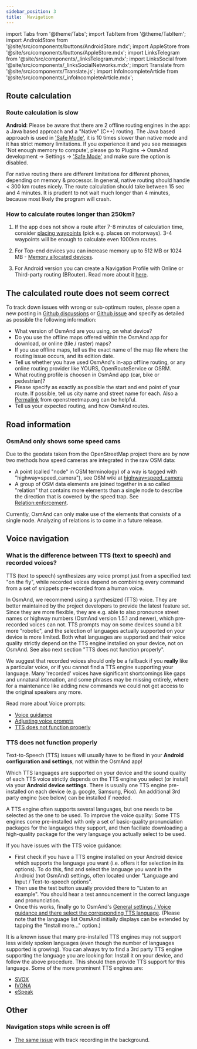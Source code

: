 ```yaml
---
sidebar_position: 3
title:  Navigation
---
```


import Tabs from '@theme/Tabs';
import TabItem from '@theme/TabItem';
import AndroidStore from '@site/src/components/buttons/AndroidStore.mdx';
import AppleStore from '@site/src/components/buttons/AppleStore.mdx';
import LinksTelegram from '@site/src/components/_linksTelegram.mdx';
import LinksSocial from '@site/src/components/_linksSocialNetworks.mdx';
import Translate from '@site/src/components/Translate.js';
import InfoIncompleteArticle from '@site/src/components/_infoIncompleteArticle.mdx';

<InfoIncompleteArticle/>

## Route calculation
### Route calculation is slow 

**Android**: Please be aware that there are 2 offline routing engines in the app: a Java based approach and a "Native" (C++) routing. The Java based approach is used in ['Safe Mode'](../plugins/development.md#safe), it is 10 times slower than native mode and it has strict memory limitations. If you experience it and you see messages 'Not enough memory to compute', please go to Plugins → OsmAnd development → Settings → ['Safe Mode'](../plugins/development.md#safe) and make sure the option is disabled.

For native routing there are different limitations for different phones, depending on memory &amp; processor. In general, native routing should handle &lt; 300 km routes nicely. The route calculation should take between 15 sec and 4 minutes. It is prudent to not wait much longer than 4 minutes, because most likely the program will crash.

### How to calculate routes longer than 250km?

1. If the app does not show a route after 7-8 minutes of calculation time, consider [placing waypoints](../navigation/route-navigation.md#how-to-use) (pick e.g. places on motorways). 3-4 waypoints will be enough to calculate even 1000km routes.

2. For Top-end devices you can increase memory up to 512 MB or 1024 MB - [Memory allocated devices](../plugins/development.md#memory-allocated-for-routing).

3. For Android version you can create a Navigation Profile with Online or Third-party routing (BRouter). Read more about it [here](../navigation/thirdparty-routing.md).

## The calculated route does not seem correct

To track down issues with wrong or sub-optimum routes, please open a new posting in [Github discussions](https://github.com/osmandapp/OsmAnd/discussions) or [Github issue](https://github.com/osmandapp/Osmand/issues) and specify as detailed as possible the following information:

- What version of OsmAnd are you using, on what device?
- Do you use the offline maps offered within the OsmAnd app for download, or online (tile / raster) maps?
- If you use offline maps, tell us the exact name of the map file where the routing issue occurs, and its edition date.
- Tell us whether you have used OsmAnd's in-app offline routing, or any online routing provider like YOURS, OpenRouteService or OSRM.
- What routing profile is choosen in OsmAnd app (car, bike or pedestrian)?
- Please specify as exactly as possible the start and end point of your route. If possible, tell us city name and street name for each. Also a [Permalink](https://wiki.openstreetmap.org/wiki/Permalink) from openstreetmap.org can be helpful.
- Tell us your expected routing, and how OsmAnd routes.

## Road information
### OsmAnd only shows some speed cams

Due to the geodata taken from the OpenStreetMap project there are by now two methods how speed cameras are integrated in the raw OSM data:
- A point (called "node" in OSM terminology) of a way is tagged with "highway=speed_camera"), see OSM wiki at [highway=speed_camera](https://wiki.openstreetmap.org/wiki/Tag%3Ahighway%3Dspeed_camera)
- A group of OSM data elements are joined together in a so called "relation" that contains more elements than a single node to describe the direction that is covered by the speed trap. See [Relation:enforcement](https://wiki.openstreetmap.org/wiki/Relation:enforcement).

Currently, OsmAnd can only make use of the elements that consists of a single node. Analyzing of relations is to come in a future release.


## Voice navigation

### What is the difference between TTS (text to speech) and recorded voices?

TTS (text to speech) synthesizes any voice prompt just from a specified text "on the fly", while recorded voices depend on combining every command from a set of snippets pre-recorded from a human voice.

In OsmAnd, we recommend using a synthesized (TTS) voice. They are better maintained by the project developers to provide the latest feature set. Since they are more flexible, they are e.g. able to also pronounce street names or highway numbers (OsmAnd version 1.5.1 and newer), which pre-recorded voices can not. TTS prompts may on some devices sound a bit more "robotic", and the selection of languages actually supported on your device is more limited. Both what languages are supported and their voice quality strictly depend on the TTS engine installed on your device, not on OsmAnd. See also next section "TTS does not function
properly".

We suggest that recorded voices should only be a fallback if you **really** like a particular voice, or if you cannot find a TTS engine supporting your language. Many 'recorded' voices have significant shortcomings like gaps and unnatural intonation, and some phrases may be missing entirely, where for a maintenance like adding new commands we could not get access to the original speakers any more.

Read more about Voice prompts:
- [Voice guidance](../navigation/voice-navigation.md)
- [Adjusting voice prompts](../navigation/voice-navigation.md#settings-of-voice-prompts)
- [TTS does not function properly](../troubleshooting/navigation.md#tts-does-not-function-properly)

### TTS does not function properly

Text-to-Speech (TTS) issues will usually have to be fixed in your **Android configuration and settings**, not within the OsmAnd app!

Which TTS languages are supported on your device and the sound quality of each TTS voice strictly depends on the TTS engine you select (or install) via your **Android device settings**. There is usually one TTS engine pre-installed on each device (e.g. google, Samsung, Pico). An additional 3rd party engine (see below) can be installed if needed.

A TTS engine often supports several languages, but one needs to be selected as the one to be used. To improve the voice quality: Some TTS engines come pre-installed with only a set of basic-quality pronunciation packages for the languages they support, and then faciliate downloading a high-quality package for the very language you actually select to be used.

If you have issues with the TTS voice guidance:

-   First check if you have a TTS engine installed on your Android device which supports the language you want (i.e. offers it for selection in its options). To do this, find and select the language you want in the Android (not OsmAnd) settings, often located under "Language and Input / Text-to-speech options".
-   Then use the test button usually provided there to "Listen to an example". You should hear a test announcement in the correct language and pronunciation.
-   Once this works, finally go to OsmAnd's [General settings / Voice guidance and there select the corresponding TTS language](../navigation/voice-navigation.md#settings-of-voice-prompts).
	(Please note that the language list OsmAnd initially displays can be extended by tapping the "Install more..." option.)

It is a known issue that many pre-installed TTS engines may not support less widely spoken languages (even though the number of languages supported is growing). You can always try to find a 3rd party TTS engine
supporting the language you are looking for: Install it on your device, and follow the above procedure. This should then provide TTS support for this language. Some of the more prominent TTS engines are:

-   [SVOX](https://play.google.com/store/apps/details?id=com.svox.classic)
-   [IVONA](https://play.google.com/store/apps/developer?id=IVONA+Text-to-Speech)
-   [eSpeak](https://play.google.com/store/apps/details?id=com.googlecode.eyesfree.espeak)

## Other

### Navigation stops while screen is off

- [The same issue](../troubleshooting/track-recording-issues.md#the-system-may-kill-background-apps-to-save-power) with track recording in the background.

